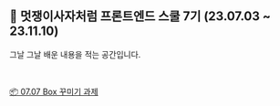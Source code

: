 ## 🦁 멋쟁이사자처럼 프론트엔드 스쿨 7기 (23.07.03 ~ 23.11.10)

그날 그날 배운 내용을 적는 공간입니다.

<br/>

[📦   07.07 
Box 꾸미기 과제](https://cocorig.github.io/LikeLion-Frontend/230707/box/)
